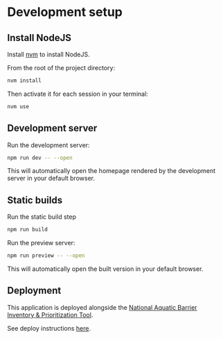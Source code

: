 # Development setup

## Install NodeJS

Install [nvm](https://github.com/nvm-sh/nvm) to install NodeJS.

From the root of the project directory:

```bash
nvm install
```

Then activate it for each session in your terminal:

```bash
nvm use
```

## Development server

Run the development server:

```bash
npm run dev -- --open
```

This will automatically open the homepage rendered by the development server in
your default browser.

## Static builds

Run the static build step

```bash
npm run build
```

Run the preview server:

```bash
npm run preview -- --open
```

This will automatically open the built version in your default browser.

## Deployment

This application is deployed alongside the [National Aquatic Barrier Inventory & Prioritization Tool](https://github.com/astutespruce/sarp-connectivity).

See deploy instructions [here](https://github.com/astutespruce/sarp-connectivity/blob/main/deploy/README.md).
